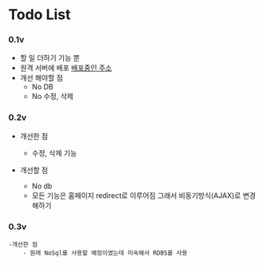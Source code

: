 # Todo List

### 0.1v
- 할 일 더하기 기능 뿐
- 원격 서버에 배포 [배포중인 주소](http://ec2-13-125-253-208.ap-northeast-2.compute.amazonaws.com:8080)
- 개선 해야할 점
    - No DB
    - No 수정, 삭제

### 0.2v

- 개선한 점
    - 수정, 삭제 기능
   
- 개선할 점
    - No db
    - 모든 기능은 홈페이지 redirect로 이루어짐 
     그래서 비동기방식(AJAX)로 변경해하기
 
### 0.3v
    -개선한 점
        - 원래 NoSql를 사용할 예정이였는데 미숙해서 RDBS를 사용